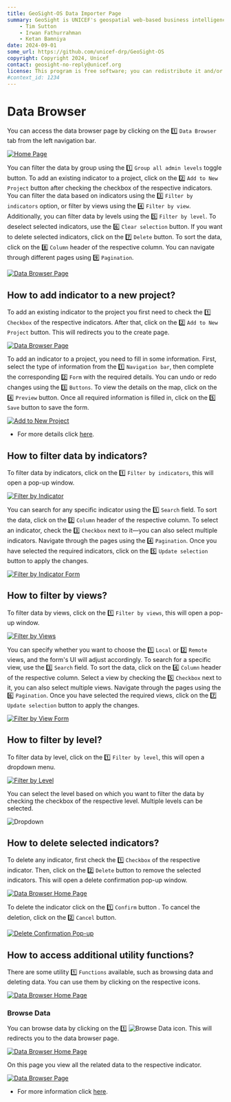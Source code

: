 ```yaml
---
title: GeoSight-OS Data Importer Page 
summary: GeoSight is UNICEF's geospatial web-based business intelligence platform.
    - Tim Sutton
    - Irwan Fathurrahman
    - Ketan Bamniya
date: 2024-09-01
some_url: https://github.com/unicef-drp/GeoSight-OS
copyright: Copyright 2024, Unicef
contact: geosight-no-reply@unicef.org
license: This program is free software; you can redistribute it and/or modify it under the terms of the GNU Affero General Public License as published by the Free Software Foundation; either version 3 of the License, or (at your option) any later version.
#context_id: 1234
---
```


# Data Browser

You can access the data browser page by clicking on the 1️⃣ `Data Browser` tab from the left navigation bar.

[![Home Page](./img/data-browser-img-1.png)](./img/data-browser-img-1.png)

You can filter the data by group using the 1️⃣ `Group all admin levels` toggle button. To add an existing indicator to a project, click on the 2️⃣ `Add to New Project` button after checking the checkbox of the respective indicators. You can filter the data based on indicators using the 3️⃣ `Filter by indicators` option, or filter by views using the 4️⃣ `Filter by view`. Additionally, you can filter data by levels using the 5️⃣ `Filter by level`. To deselect selected indicators, use the 6️⃣ `Clear selection` button. If you want to delete selected indicators, click on the 7️⃣ `Delete` button. To sort the data, click on the 8️⃣ `Column` header of the respective column. You can navigate through different pages using 9️⃣ `Pagination`.

[![Data Browser Page](./img/data-browser-img-2.png)](./img/data-browser-img-2.png)

## How to add indicator to a new project?

To add an existing indicator to the project you first need to check the 1️⃣ `Checkbox` of the respective indicators. After that, click on the 2️⃣ `Add to New Project` button. This will redirects you to the create page.

[![Data Browser Page](./img/data-browser-img-3.png)](./img/data-browser-img-3.png)

To add an indicator to a project, you need to fill in some information. First, select the type of information from the 1️⃣ `Navigation bar`, then complete the corresponding 2️⃣ `Form` with the required details. You can undo or redo changes using the 3️⃣ `Buttons`. To view the details on the map, click on the 4️⃣ `Preview` button. Once all required information is filled in, click on the 5️⃣ `Save` button to save the form.

[![Add to New Project](./img/data-browser-img-4.png)](./img/data-browser-img-4.png)

* For more details click [here](../../manual/data/data-browser.md#add-to-new-project).

## How to filter data by indicators?

To filter data by indicators, click on the 1️⃣ `Filter by indicators`, this will open a pop-up window.

[![Filter by Indicator](./img/data-browser-img-5.png)](./img/data-browser-img-5.png)

You can search for any specific indicator using the 1️⃣ `Search` field. To sort the data, click on the 2️⃣ `Column` header of the respective column. To select an indicator, check the 3️⃣ `Checkbox` next to it—you can also select multiple indicators. Navigate through the pages using the 4️⃣ `Pagination`. Once you have selected the required indicators, click on the 5️⃣ `Update selection` button to apply the changes.

[![Filter by Indicator Form](./img/data-browser-img-6.png)](./img/data-browser-img-6.png)

## How to filter by views?

To filter data by views, click on the 1️⃣ `Filter by views`, this will open a pop-up window.

[![Filter by Views](./img/data-browser-img-7.png)](./img/data-browser-img-7.png)

You can specify whether you want to choose the 1️⃣ `Local` or 2️⃣ `Remote` views, and the form's UI will adjust accordingly. To search for a specific view, use the 3️⃣ `Search` field. To sort the data, click on the 4️⃣ `Column` header of the respective column. Select a view by checking the 5️⃣ `Checkbox` next to it, you can also select multiple views. Navigate through the pages using the 6️⃣ `Pagination`. Once you have selected the required views, click on the 7️⃣ `Update selection` button to apply the changes.

[![Filter by View Form](./img/data-browser-img-8.png)](./img/data-browser-img-8.png)

## How to filter by level?

To filter data by level, click on the 1️⃣ `Filter by level`, this will open a dropdown menu.

[![Filter by Level](./img/data-browser-img-9.png)](./img/data-browser-img-9.png)

You can select the level based on which you want to filter the data by checking the checkbox of the respective level. Multiple levels can be selected.

![Dropdown](./img/data-browser-img-10.png)

## How to delete selected indicators?

To delete any indicator, first check the 1️⃣ `Checkbox` of the respective indicator. Then, click on the 2️⃣ `Delete` button to remove the selected indicators. This will open a delete confirmation pop-up window.

[![Data Browser Home Page](./img/data-browser-img-11.png)](./img/data-browser-img-11.png)

To delete the indicator click on the 1️⃣ `Confirm` button . To cancel the deletion, click on the 2️⃣ `Cancel` button.

[![Delete Confirmation Pop-up](./img/data-browser-img-12.png)](./img/data-browser-img-12.png)

## How to access additional utility functions?

There are some utility 1️⃣ `Functions` available, such as browsing data and deleting data. You can use them by clicking on the respective icons.

[![Data Browser Home Page](./img/data-browser-img-13.png)](./img/data-browser-img-13.png)

### Browse Data

You can browse data by clicking on the 1️⃣ ![Browse Data](./img/data-browser-img-15.png) icon. This will redirects you to the data browser page.

[![Data Browser Home Page](./img/data-browser-img-14.png)](./img/data-browser-img-14.png)

On this page you view all the related data to the respective indicator.

[![Data Browser Page](./img/data-browser-img-16.png)](./img/data-browser-img-16.png)

* For more information click [here](../../manual/data/data-browser.md).
